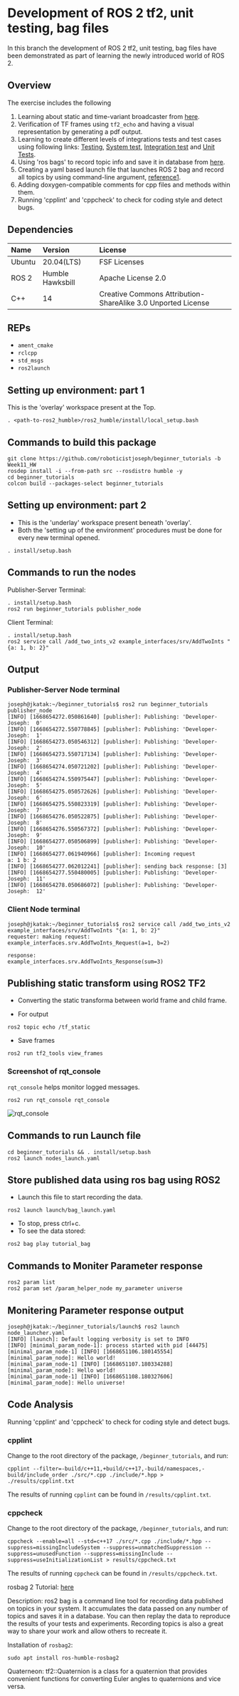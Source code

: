 # Development of ROS 2 tf2, unit testing, bag files

In this branch the development of ROS 2 tf2, unit testing, bag files have been demonstrated as part of learning the newly introduced world of ROS 2.

## Overview
The exercise includes the following
1. Learning about static and time-variant broadcaster from [here](https://docs.ros.org/en/humble/Tutorials/Intermediate/Tf2/Tf2-Main.html).
2. Verification of TF frames using ```tf2_echo``` and having a visual representation by generating a pdf output.
3. Learning to create different levels of integrations tests and test cases using following links: [Testing](https://docs.ros.org/en/humble/Tutorials/Intermediate/Testing/Testing-Main.html), [System test](https://github.com/TommyChangUMD/system_tests/tree/humble/test_rclcpp_simple), [Integration test](https://github.com/TommyChangUMD/minimal_integration_test) and [Unit Tests](https://www.youtube.com/watch?v=t2Jm1Nt49-A&list=PLK0b4e05LnzbuxWCdip-2Tf-SIiZle5NA&index=5).
4. Using 'ros bags' to record topic info and save it in database from [here](http://docs.ros.org/en/humble/Tutorials/Advanced/Recording-A-Bag-From-Your-Own-Node-CPP.html).
5. Creating a yaml based launch file that launches ROS 2 bag and record all topics by using command-line argument, [reference1](https://docs.ros.org/en/humble/Tutorials/Intermediate/Launch/Launch-Main.html).
6. Adding doxygen-compatible comments for cpp files and methods within them.
7. Running 'cpplint' and 'cppcheck' to check for coding style and detect bugs.


## Dependencies
| Name | Version | License |
| :--- | :--- | :--- |
| Ubuntu | 20.04(LTS) | FSF Licenses |
| ROS 2 | Humble Hawksbill | Apache License 2.0 |
| C++ | 14 | Creative Commons Attribution-ShareAlike 3.0 Unported License |

## REPs
* ```ament_cmake```
* ```rclcpp```
* ```std_msgs```
* ```ros2launch```


## Setting up environment: part 1
This is the 'overlay' workspace present at the Top.
```
. <path-to-ros2_humble>/ros2_humble/install/local_setup.bash
```

## Commands to build this package
```
git clone https://github.com/roboticistjoseph/beginner_tutorials -b Week11_HW
rosdep install -i --from-path src --rosdistro humble -y
cd beginner_tutorials
colcon build --packages-select beginner_tutorials

```

## Setting up environment: part 2
- This is the 'underlay' workspace present beneath 'overlay'.
- Both the 'setting up of the environment' procedures must be done for every new terminal opened.
```
. install/setup.bash
```

## Commands to run the nodes
Publisher-Server Terminal:
```
. install/setup.bash
ros2 run beginner_tutorials publisher_node 
```

Client Terminal:
```
. install/setup.bash
ros2 service call /add_two_ints_v2 example_interfaces/srv/AddTwoInts "{a: 1, b: 2}"
```

## Output
### Publisher-Server Node terminal
```
joseph@jkatak:~/beginner_tutorials$ ros2 run beginner_tutorials publisher_node 
[INFO] [1668654272.050861640] [publisher]: Publishing: 'Developer- Joseph:  0'
[INFO] [1668654272.550778845] [publisher]: Publishing: 'Developer- Joseph:  1'
[INFO] [1668654273.050546312] [publisher]: Publishing: 'Developer- Joseph:  2'
[INFO] [1668654273.550717134] [publisher]: Publishing: 'Developer- Joseph:  3'
[INFO] [1668654274.050721202] [publisher]: Publishing: 'Developer- Joseph:  4'
[INFO] [1668654274.550975447] [publisher]: Publishing: 'Developer- Joseph:  5'
[INFO] [1668654275.050572626] [publisher]: Publishing: 'Developer- Joseph:  6'
[INFO] [1668654275.550823319] [publisher]: Publishing: 'Developer- Joseph:  7'
[INFO] [1668654276.050522875] [publisher]: Publishing: 'Developer- Joseph:  8'
[INFO] [1668654276.550567372] [publisher]: Publishing: 'Developer- Joseph:  9'
[INFO] [1668654277.050506899] [publisher]: Publishing: 'Developer- Joseph:  10'
[INFO] [1668654277.061940966] [publisher]: Incoming request
a: 1 b: 2
[INFO] [1668654277.062012241] [publisher]: sending back response: [3]
[INFO] [1668654277.550480005] [publisher]: Publishing: 'Developer- Joseph:  11'
[INFO] [1668654278.050686072] [publisher]: Publishing: 'Developer- Joseph:  12'

```

### Client Node terminal
```
joseph@jkatak:~/beginner_tutorials$ ros2 service call /add_two_ints_v2 example_interfaces/srv/AddTwoInts "{a: 1, b: 2}"
requester: making request: example_interfaces.srv.AddTwoInts_Request(a=1, b=2)

response:
example_interfaces.srv.AddTwoInts_Response(sum=3)

```

## Publishing static transform using ROS2 TF2
- Converting the static transforma between world frame and child frame.

- For output
```
ros2 topic echo /tf_static
```
- Save frames
```
ros2 run tf2_tools view_frames
```

### Screenshot of rqt_console
```rqt_console``` helps monitor logged messages.
```
ros2 run rqt_console rqt_console
```
![rqt_console](/results/rqt_console.png) 

## Commands to run Launch file
```
cd beginner_tutorials && . install/setup.bash
ros2 launch nodes_launch.yaml
```

## Store published data using ros bag using ROS2
- Launch this file to start recording the data.
```
ros2 launch launch/bag_launch.yaml
```
- To stop, press ctrl+c. 
- To see the data stored:
```
ros2 bag play tutorial_bag
```


## Commands to Moniter Parameter response
```
ros2 param list
ros2 param set /param_helper_node my_parameter universe
```

## Monitering Parameter response output
```
joseph@jkatak:~/beginner_tutorials/launch$ ros2 launch node_launcher.yaml
[INFO] [launch]: Default logging verbosity is set to INFO
[INFO] [minimal_param_node-1]: process started with pid [44475]
[minimal_param_node-1] [INFO] [1668651106.180145554] [minimal_param_node]: Hello world!
[minimal_param_node-1] [INFO] [1668651107.180334288] [minimal_param_node]: Hello world!
[minimal_param_node-1] [INFO] [1668651108.180327606] [minimal_param_node]: Hello universe!
```

## Code Analysis
Running 'cpplint' and 'cppcheck' to check for coding style and detect bugs.
### cpplint
Change to the root directory of the package, ```/beginner_tutorials```, and run:
```
cpplint --filter=-build/c++11,+build/c++17,-build/namespaces,-build/include_order ./src/*.cpp ./include/*.hpp > ./results/cpplint.txt
```
The results of running ```cpplint``` can be found in ```/results/cpplint.txt```.

### cppcheck
Change to the root directory of the package, ```/beginner_tutorials```, and run:
```
cppcheck --enable=all --std=c++17 ./src/*.cpp ./include/*.hpp --suppress=missingIncludeSystem --suppress=unmatchedSuppression --suppress=unusedFunction --suppress=missingInclude --suppress=useInitializationList > results/cppcheck.txt
```
The results of running ```cppcheck``` can be found in ```/results/cppcheck.txt```.

rosbag 2 Tutorial: [here](http://docs.ros.org/en/humble/Tutorials/Beginner-CLI-Tools/Recording-And-Playing-Back-Data/Recording-And-Playing-Back-Data.html)

Description: ros2 bag is a command line tool for recording data published on topics in your system. It accumulates the data passed on any number of topics and saves it in a database. You can then replay the data to reproduce the results of your tests and experiments. Recording topics is also a great way to share your work and allow others to recreate it.

Installation of ```rosbag2```:
```
sudo apt install ros-humble-rosbag2
```

Quaterneon: tf2::Quaternion is a class for a quaternion that provides convenient functions for converting Euler angles to quaternions and vice versa.

